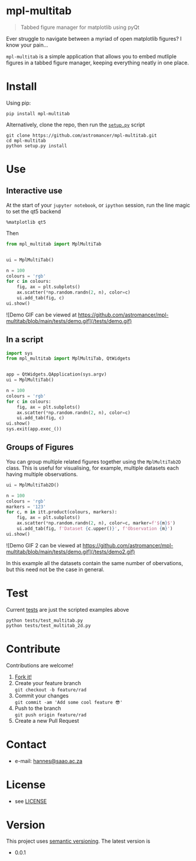 # mpl-multitab

> Tabbed figure manager for matplotlib using pyQt

<!-- 
TODO
[![Build Status](https://travis-ci.com/astromancer/mpl-multitab.svg?branch=master)](https://travis-ci.com/astromancer/mpl-multitab)
[![Documentation Status](https://readthedocs.org/projects/mpl-multitab/badge/?version=latest)](https://mpl-multitab.readthedocs.io/en/latest/?badge=latest)
[![PyPI](https://img.shields.io/pypi/v/mpl-multitab.svg)](https://pypi.org/project/mpl-multitab)
[![GitHub](https://img.shields.io/github/license/astromancer/mpl-multitab.svg?color=blue)](https://mpl-multitab.readthedocs.io/en/latest/license.html)
 -->

Ever struggle to navigate between a myriad of open matplotlib figures? I know your pain...

`mpl-multitab` is a simple application that allows you to embed mutliple figures
in a tabbed figure manager, keeping everything neatly in one place.


# Install
Using pip:
```shell
pip install mpl-multitab
```
Alternatively, clone the repo, then run the [`setup.py`](/setup.py) script
```shell
git clone https://github.com/astromancer/mpl-multitab.git
cd mpl-multitab
python setup.py install
```


# Use

## Interactive use
At the start of your `jupyter notebook`, or `ipython` session, run the line magic to set the qt5 backend
```
%matplotlib qt5
```
Then
```python
from mpl_multitab import MplMultiTab


ui = MplMultiTab()

n = 100
colours = 'rgb'
for c in colours:
    fig, ax = plt.subplots()
    ax.scatter(*np.random.randn(2, n), color=c)
    ui.add_tab(fig, c)
ui.show()
```

![Demo GIF can be viewed at https://github.com/astromancer/mpl-multitab/blob/main/tests/demo.gif](/tests/demo.gif)


## In a script
```python
import sys
from mpl_multitab import MplMultiTab, QtWidgets


app = QtWidgets.QApplication(sys.argv)
ui = MplMultiTab()

n = 100
colours = 'rgb'
for c in colours:
    fig, ax = plt.subplots()
    ax.scatter(*np.random.randn(2, n), color=c)
    ui.add_tab(fig, c)
ui.show()
sys.exit(app.exec_())
```


## Groups of Figures

You can group multiple related figures together using the `MplMultiTab2D` class.
This is useful for visualising, for example, multiple datasets each having multiple 
observations.
```python
ui = MplMultiTab2D()

n = 100
colours = 'rgb'
markers = '123'
for c, m in itt.product(colours, markers):
    fig, ax = plt.subplots()
    ax.scatter(*np.random.randn(2, n), color=c, marker=f'${m}$')
    ui.add_tab(fig, f'Dataset {c.upper()}', f'Observation {m}')
ui.show()
```


![Demo GIF 2 can be viewed at https://github.com/astromancer/mpl-multitab/blob/main/tests/demo.gif](/tests/demo2.gif)

In this example all the datasets contain the same number of obervations, but this 
need not be the case in general.

<!-- For more examples see [Documentation]() -->

<!-- # Documentation -->


# Test

<!-- The [`test suite`](./tests) contains further examples of how
`mpl-multitab` can be used.  Testing is done with `pytest`: -->
Current [tests](/tests) are just the scripted examples above
```shell
python tests/test_multitab.py
python tests/test_multitab_2d.py
```

# Contribute
Contributions are welcome!

1. [Fork it!](https://github.com/astromancer/mpl-multitab/fork)
2. Create your feature branch\
    ``git checkout -b feature/rad``
3. Commit your changes\
    ``git commit -am 'Add some cool feature 😎'``
4. Push to the branch\
    ``git push origin feature/rad``
5. Create a new Pull Request

# Contact

* e-mail: hannes@saao.ac.za

<!-- ### Third party libraries
 * see [LIBRARIES](https://github.com/username/sw-name/blob/master/LIBRARIES.md) files -->

# License

* see [LICENSE](https://github.com/astromancer/mpl-multitab/blob/master/LICENSE)


# Version
This project uses [semantic versioning](https://semver.org/). The latest version is
* 0.0.1

